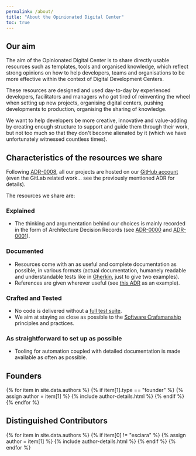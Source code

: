 ```yaml
---
permalink: /about/
title: "About the Opinionated Digital Center"
toc: true
---
```

## Our aim

The aim of the Opinionated Digital Center is to share directly usable resources such as
templates, tools and organised knowledge, which reflect strong opinions on how to help
developers, teams and organisations to be more effective within the context of Digital
Development Centers.

These resources are designed and used day-to-day by experienced developers, facilitators
and managers who got tired of reinventing the wheel when setting up new
projects, organising digital centers, pushing developments to production,
organising the sharing of knowledge.

We want to help developers be more creative, innovative and value-adding
by creating enough structure to support and guide them through their work,
but not too much so that they don't become alienated by it (which we have unfortunately
witnessed countless times).

## Characteristics of the resources we share

Following [ADR-0008](https://github.com/opinionated-digital-center/architecture-decision-records/blob/master/docs/adr/0008-use-github-as-main-hub-for-the-opinionated-digital-center.md),
all our projects are hosted on our
[GitHub account](https://github.com/opinionated-digital-center) (even the GitLab
related work... see the previously mentioned ADR for details).

The resources we share are:

### Explained

* The thinking and argumentation behind our choices is mainly recorded in the form of Architecture
  Decision Records (see [ADR-0000](https://github.com/opinionated-digital-center/architecture-decision-records/blob/master/docs/adr/0000-record-architecture-decisions.md)
  and [ADR-0001](https://github.com/opinionated-digital-center/architecture-decision-records/blob/master/docs/adr/0001-use-markdown-architectural-decision-records.md)).

### Documented

* Resources come with an as useful and complete documentation as possible, in various
  formats (actual documentation, humanely readable and understandable tests like in
  [Gherkin](https://cucumber.io/docs/gherkin/reference/), just to give two examples).
* References are given wherever useful (see
  [this ADR](https://github.com/opinionated-digital-center/architecture-decision-records/blob/master/docs/adr/0001-use-markdown-architectural-decision-records.md)
  as an example).

### Crafted and Tested

* No code is delivered without a
  [full test suite](https://github.com/opinionated-digital-center/python-library-project-generator/blob/master/README.rst#fully-tested-features).
* We aim at staying as close as possible to the
  [Software Crafsmanship](https://en.wikipedia.org/wiki/Software_craftsmanship)
  principles and practices.

### As straightforward to set up as possible

* Tooling for automation coupled with detailed documentation is made available
  as often as possible.

## Founders

{% for item in site.data.authors %}
{% if item[1].type == "founder" %}
{% assign author = item[1] %}
{% include author-details.html %}
{% endif %}
{% endfor %}

## Distinguished Contributors
{% for item in site.data.authors %}
{% if item[0] != "esciara" %}
{% assign author = item[1] %}
{% include author-details.html %}
{% endif %}
{% endfor %}
